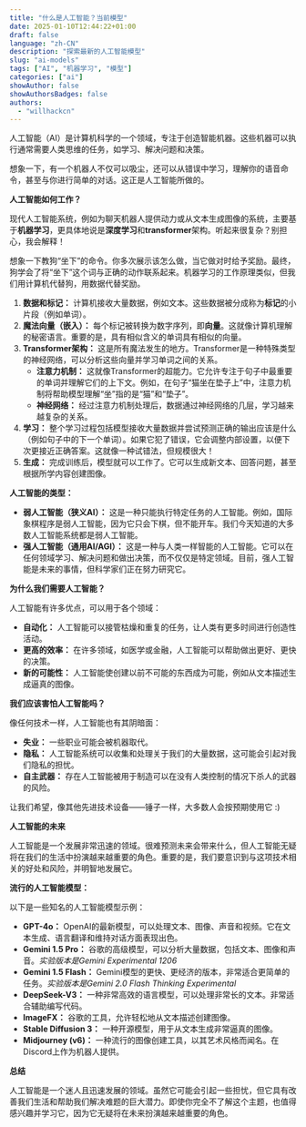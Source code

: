 ```yaml
---
title: "什么是人工智能？当前模型"
date: 2025-01-10T12:44:22+01:00
draft: false
language: "zh-CN"
description: "探索最新的人工智能模型"
slug: "ai-models"
tags: ["AI", "机器学习", "模型"]
categories: ["ai"]
showAuthor: false
showAuthorsBadges: false
authors:
  - "willhackcn"
---
```


人工智能（AI）是计算机科学的一个领域，专注于创造智能机器。这些机器可以执行通常需要人类思维的任务，如学习、解决问题和决策。

想象一下，有一个机器人不仅可以吸尘，还可以从错误中学习，理解你的语音命令，甚至与你进行简单的对话。这正是人工智能所做的。

**人工智能如何工作？**

现代人工智能系统，例如为聊天机器人提供动力或从文本生成图像的系统，主要基于**机器学习**，更具体地说是**深度学习**和**transformer**架构。听起来很复杂？别担心，我会解释！

想象一下教狗“坐下”的命令。你多次展示该怎么做，当它做对时给予奖励。最终，狗学会了将“坐下”这个词与正确的动作联系起来。机器学习的工作原理类似，但我们用计算机代替狗，用数据代替奖励。

1. **数据和标记：** 计算机接收大量数据，例如文本。这些数据被分成称为**标记**的小片段（例如单词）。
2. **魔法向量（嵌入）：** 每个标记被转换为数字序列，即**向量**。这就像计算机理解的秘密语言。重要的是，具有相似含义的单词具有相似的向量。
3. **Transformer架构：** 这是所有魔法发生的地方。Transformer是一种特殊类型的神经网络，可以分析这些向量并学习单词之间的关系。
    *   **注意力机制：** 这就像Transformer的超能力。它允许专注于句子中最重要的单词并理解它们的上下文。例如，在句子“猫坐在垫子上”中，注意力机制将帮助模型理解“坐”指的是“猫”和“垫子”。
    *   **神经网络：** 经过注意力机制处理后，数据通过神经网络的几层，学习越来越复杂的关系。
4. **学习：** 整个学习过程包括模型接收大量数据并尝试预测正确的输出应该是什么（例如句子中的下一个单词）。如果它犯了错误，它会调整内部设置，以便下次更接近正确答案。这就像一种试错法，但规模很大！
5. **生成：** 完成训练后，模型就可以工作了。它可以生成新文本、回答问题，甚至根据所学内容创建图像。

**人工智能的类型：**

*   **弱人工智能（狭义AI）：** 这是一种只能执行特定任务的人工智能。例如，国际象棋程序是弱人工智能，因为它只会下棋，但不能开车。我们今天知道的大多数人工智能系统都是弱人工智能。
*   **强人工智能（通用AI/AGI）：** 这是一种与人类一样智能的人工智能。它可以在任何领域学习、解决问题和做出决策，而不仅仅是特定领域。目前，强人工智能是未来的事情，但科学家们正在努力研究它。

**为什么我们需要人工智能？**

人工智能有许多优点，可以用于各个领域：

*   **自动化：** 人工智能可以接管枯燥和重复的任务，让人类有更多时间进行创造性活动。
*   **更高的效率：** 在许多领域，如医学或金融，人工智能可以帮助做出更好、更快的决策。
*   **新的可能性：** 人工智能使创建以前不可能的东西成为可能，例如从文本描述生成逼真的图像。

**我们应该害怕人工智能吗？**

像任何技术一样，人工智能也有其阴暗面：

*   **失业：** 一些职业可能会被机器取代。
*   **隐私：** 人工智能系统可以收集和处理关于我们的大量数据，这可能会引起对我们隐私的担忧。
*   **自主武器：** 存在人工智能被用于制造可以在没有人类控制的情况下杀人的武器的风险。

让我们希望，像其他先进技术设备——锤子一样，大多数人会按预期使用它 :)

**人工智能的未来**

人工智能是一个发展非常迅速的领域。很难预测未来会带来什么，但人工智能无疑将在我们的生活中扮演越来越重要的角色。重要的是，我们要意识到与这项技术相关的好处和风险，并明智地发展它。

**流行的人工智能模型：**

以下是一些知名的人工智能模型示例：

*   **GPT-4o：** OpenAI的最新模型，可以处理文本、图像、声音和视频。它在文本生成、语言翻译和维持对话方面表现出色。
*   **Gemini 1.5 Pro：** 谷歌的高级模型，可以分析大量数据，包括文本、图像和声音。*实验版本是Gemini Experimental 1206*
*   **Gemini 1.5 Flash：** Gemini模型的更快、更经济的版本，非常适合更简单的任务。*实验版本是Gemini 2.0 Flash Thinking Experimental*
*   **DeepSeek-V3：** 一种非常高效的语言模型，可以处理非常长的文本。非常适合辅助编写代码。
*   **ImageFX：** 谷歌的工具，允许轻松地从文本描述创建图像。
*   **Stable Diffusion 3：** 一种开源模型，用于从文本生成非常逼真的图像。
*   **Midjourney (v6)：** 一种流行的图像创建工具，以其艺术风格而闻名。在Discord上作为机器人提供。

**总结**

人工智能是一个迷人且迅速发展的领域。虽然它可能会引起一些担忧，但它具有改善我们生活和帮助我们解决难题的巨大潜力。即使你完全不了解这个主题，也值得感兴趣并学习它，因为它无疑将在未来扮演越来越重要的角色。
